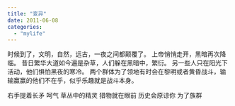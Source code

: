 ```yaml
---
title: "变异"
date: 2011-06-08
categories: 
  - "mylife"
---
```


时候到了，文明，自然，远古，一夜之间都颠覆了。 上帝悄悄走开，黑暗再次降临。 昔日繁华大道如今遍是杂草，人们躲在黑暗中，繁衍。 另一些人只在阳光下活动，他们惧怕黑夜的寒冷。 两个群体为了领地有时会在黎明或者黄昏战斗，输输赢赢的他们不在乎，似乎乐趣就是战斗本身。

右手提着长矛 呵气 草丛中的精灵 猎物就在眼前 历史会原谅你 为了族群
